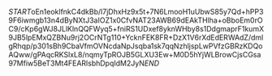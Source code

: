 $START$oEn1eoklfnkC4dkBb/l7jDhxHz9x5t+7N6LmooH1uUbwS85y7Qd+hPP39F6iwmgb13n4dByNXtJ3aIOZ1x0CfvNAT23AWB69dEAkTHlha+oBboEm0rOC9/cKp6gWJ8JLlKlnQQFWyq5+fniRS1UDxef8yknWHby8s1DdgmaprF1kumX9JB5lpEMxQZBNu9rj2OCrNTg110+YcknFEK8FR+DzX1V6rXdEdERWAdZ/dmlgRhqp/p301sBh9CbaVfmOVNcdaNpJsqba1sk7qqNzhljspLwPVfzGBRzKDQoAQww/gPAqcRKSlxL8/nqmyTpROJB5GLXU3Ew+M0D5hYjWLBrowCjsCGsa97Mfiw5BeT3Mt4FEARlsbhDpqIdM2JyN$END$